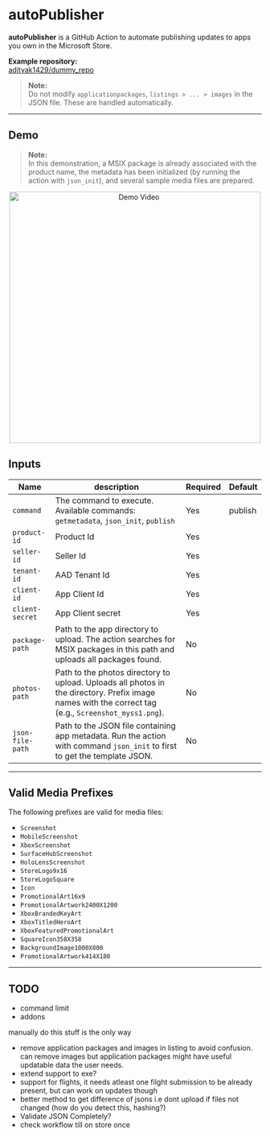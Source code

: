 # autoPublisher

**autoPublisher** is a GitHub Action to automate publishing updates to apps you own in the Microsoft Store.

**Example repository:**  
[adityak1429/dummy_repo](https://github.com/adityak1429/dummy_repo/)

> **Note:**  
> Do not modify `applicationpackages`, `listings > ... > images` in the JSON file. These are handled automatically.

---
## Demo

> **Note:**  
> In this demonstration, a MSIX package is already associated with the product name, the metadata has been initialized (by running the action with `json_init`), and several sample media files are prepared.

<p align="center">
    <img src="first_publish.gif" alt="Demo Video" width="500"/>
</p>

## Inputs

| Name            | description                                                                                                                                         | Required | Default   |
|-----------------|-----------------------------------------------------------------------------------------------------------------------------------------------------|----------|-----------|
| `command`       | The command to execute. Available commands: `getmetadata`, `json_init`, `publish`                                                                   | Yes      | publish   |
| `product-id`    | Product Id                                                                                                                                          | Yes      |           |
| `seller-id`     | Seller Id                                                                                                                                           | Yes      |           |
| `tenant-id`     | AAD Tenant Id                                                                                                                                       | Yes      |           |
| `client-id`     | App Client Id                                                                                                                                       | Yes      |           |
| `client-secret` | App Client secret                                                                                                                                   | Yes      |           |
| `package-path`  | Path to the app directory to upload. The action searches for MSIX packages in this path and uploads all packages found.                             | No       |           |
| `photos-path`   | Path to the photos directory to upload. Uploads all photos in the directory. Prefix image names with the correct tag (e.g., `Screenshot_myss1.png`).| No       |           |
| `json-file-path`| Path to the JSON file containing app metadata. Run the action with command `json_init` to first to get the template JSON.                                      | No       |           |

---
## Valid Media Prefixes

The following prefixes are valid for media files:

- `Screenshot`
- `MobileScreenshot`
- `XboxScreenshot`
- `SurfaceHubScreenshot`
- `HoloLensScreenshot`
- `StoreLogo9x16`
- `StoreLogoSquare`
- `Icon`
- `PromotionalArt16x9`
- `PromotionalArtwork2400X1200`
- `XboxBrandedKeyArt`
- `XboxTitledHeroArt`
- `XboxFeaturedPromotionalArt`
- `SquareIcon358X358`
- `BackgroundImage1000X800`
- `PromotionalArtwork414X180`

---

## TODO

- command limit
- addons

manually do this stuff is the only way




- remove application packages and images in listing to avoid confusion. can remove images but application packages might have useful updatable data the user needs.
- extend support to exe?
- support for flights, it needs atleast one filght submission to be already present, but can work on updates though
- better method to get difference of jsons i.e dont upload if files not changed (how do you detect this, hashing?)
- Validate JSON Completely?
- check workflow till on store once